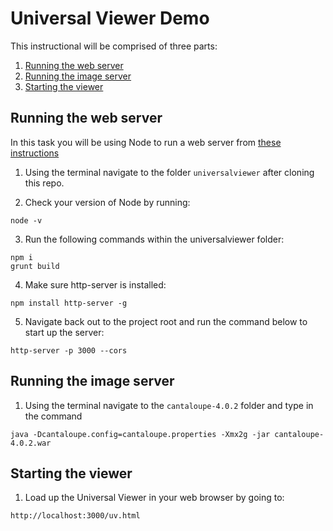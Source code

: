 # Universal Viewer Demo

This instructional will be comprised of three parts:

1. [Running the web server](#running-the-web-server)
2. [Running the image server](#running-the-image-server)
3. [Starting the viewer](#starting-the-viewer)

## Running the web server

In this task you will be using Node to run a web server from [these instructions](http://ronallo.com/iiif-workshop-new/preparation/web-server.html#node)

1. Using the terminal navigate to the folder `universalviewer` after cloning this repo.

2. Check your version of Node by running:
````
node -v
````

3. Run the following commands within the universalviewer folder:
````
npm i
grunt build
````

4. Make sure http-server is installed:
````
npm install http-server -g
````

5. Navigate back out to the project root and run the command below to start up the server:
````
http-server -p 3000 --cors
````

## Running the image server

1. Using the terminal navigate to the `cantaloupe-4.0.2` folder and type in the command
````
java -Dcantaloupe.config=cantaloupe.properties -Xmx2g -jar cantaloupe-4.0.2.war
````

## Starting the viewer


1. Load up the Universal Viewer in your web browser by going to:
````
http://localhost:3000/uv.html
````
